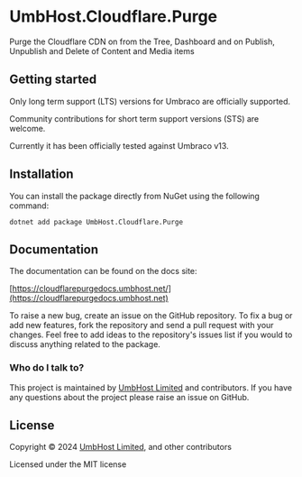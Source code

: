 # UmbHost.Cloudflare.Purge

Purge the Cloudflare CDN on from the Tree, Dashboard and on Publish, Unpublish and Delete of Content and Media items

## Getting started

Only long term support (LTS) versions for Umbraco are officially supported.

Community contributions for short term support versions (STS) are welcome.

Currently it has been officially tested against Umbraco v13.

## Installation

You can install the package directly from NuGet using the following command:

`dotnet add package UmbHost.Cloudflare.Purge`

## Documentation

The documentation can be found on the docs site:

[https://cloudflarepurgedocs.umbhost.net/](https://cloudflarepurgedocs.umbhost.net)

To raise a new bug, create an issue on the GitHub repository. To fix a bug or add new features, fork the repository and send a pull request with your changes. Feel free to add ideas to the repository's issues list if you would to discuss anything related to the package.

### Who do I talk to?
This project is maintained by [UmbHost Limited](https://umbhost.net) and contributors. If you have any questions about the project please raise an issue on GitHub.

## License

Copyright &copy; 2024 [UmbHost Limited](https://umbhost.net), and other contributors

Licensed under the MIT license
